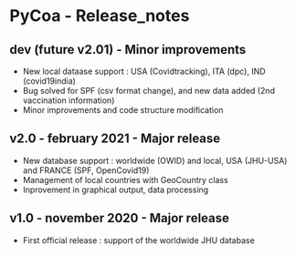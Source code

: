 # PyCoa - Release_notes

## dev (future v2.01) - Minor improvements
- New local dataase support : USA (Covidtracking), ITA (dpc), IND (covid19india)
- Bug solved for SPF (csv format change), and new data added (2nd vaccination information)
- Minor improvements and code structure modification

## v2.0 - february 2021 - Major release 
- New database support : worldwide (OWID) and local, USA (JHU-USA) and FRANCE (SPF, OpenCovid19)
- Management of local countries with GeoCountry class
- Inprovement in graphical output, data processing

## v1.0 - november 2020 - Major release
- First official release : support of the worldwide JHU database
